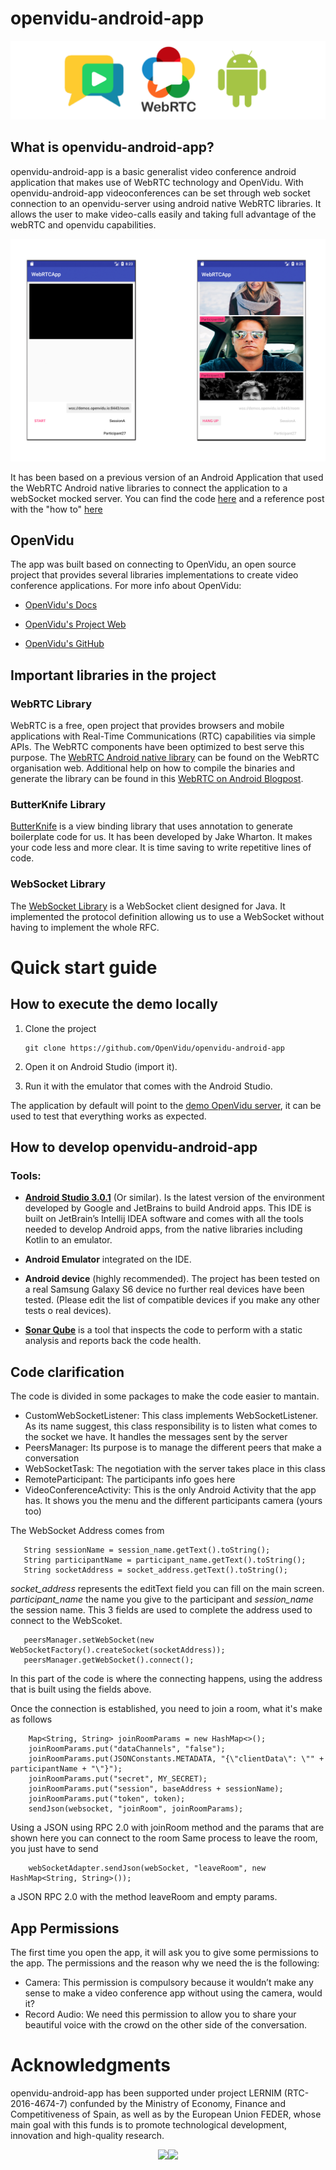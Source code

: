 # openvidu-android-app

![Technologies](GitHubImages/technologies.png)

## What is openvidu-android-app?

openvidu-android-app is a basic generalist video conference android application that makes use of WebRTC technology and OpenVidu.
With openvidu-android-app videoconferences can be set through web socket connection to an openvidu-server using android native WebRTC libraries. It allows the user to make video-calls easily and taking full advantage of the webRTC and openvidu capabilities. 

![WebRTCApp](GitHubImages/WebRTCExampleAppMixed.jpg)

It has been based on a previous version of an Android Application that used the WebRTC Android native libraries to connect the application to a webSocket mocked server. You can find the code [here](https://github.com/sergiopaniego/WebRTCAndroidExample) and a reference post with the "how to" [here](https://medium.com/@SergioPaniego/tutorial-on-how-to-make-the-simplest-webrtc-android-app-daacb5c8d133)
 
## OpenVidu

The app was built based on connecting to OpenVidu, an open source project that provides several libraries implementations to create video conference applications. For more info about OpenVidu:
- [OpenVidu's Docs](http://openvidu.io/docs/home/)

- [OpenVidu's Project Web](http://openvidu.io/)

- [OpenVidu's GitHub](https://github.com/OpenVidu)


## Important libraries in the project

### WebRTC Library

WebRTC is a free, open project that provides browsers and mobile applications with Real-Time Communications (RTC) capabilities via simple APIs. The WebRTC components have been optimized to best serve this purpose.
The [WebRTC Android native library] can be found on the WebRTC organisation web. Additional help on how to compile the binaries and generate the library can be found in this [WebRTC on Android Blogpost].

### ButterKnife Library

[ButterKnife] is a view binding library that uses annotation to generate boilerplate code for us. It has been developed by Jake Wharton. It makes your code less and more clear. It is time saving to write repetitive lines of code.

### WebSocket Library
The [WebSocket Library] is a WebSocket client designed for Java. It implemented the protocol definition allowing us to use a WebSocket without having to implement the whole RFC.


# Quick start guide

## How to execute the demo locally
1. Clone the project 

   ```
   git clone https://github.com/OpenVidu/openvidu-android-app
   ```

2. Open it on Android Studio (import it). 

3. Run it with the emulator that comes with the Android Studio. 

The application by default will point to the [demo OpenVidu server], it can be used to test that everything works as expected. 

## How to develop openvidu-android-app

### Tools: 
 
- **[Android Studio 3.0.1]** (Or similar).
	Is the latest version of the environment developed by Google and JetBrains to build Android apps. This IDE is built on JetBrain’s Intellij IDEA software and comes with all the tools needed to develop Android apps, from the native libraries including Kotlin to an emulator.
  
- **Android Emulator**
	integrated on the IDE. 

- **Android device**
	(highly recommended). The project has been tested on a real Samsung Galaxy S6 device no further real devices have been tested. (Please edit the list of compatible devices if you make any other tests o real devices).

- **[Sonar Qube]**
    is a tool that inspects the code to perform with a static analysis and reports back the code health. 

## Code clarification

The code is divided in some packages to make the code easier to mantain.
 - CustomWebSocketListener: This class implements WebSocketListener. As its name suggest, this class responsibility is to listen what comes to the socket we have.
 It handles the messages sent by the server
 - PeersManager: Its purpose is to manage the different peers that make a conversation
 - WebSocketTask: The negotiation with the server takes place in this class
 - RemoteParticipant: The participants info goes here
 - VideoConferenceActivity: This is the only Android Activity that the app has. It shows you the menu and the different participants camera (yours too)
 
 The WebSocket Address comes from 
 
 ```
    String sessionName = session_name.getText().toString();
    String participantName = participant_name.getText().toString();
    String socketAddress = socket_address.getText().toString();
```
            
 *socket_address* represents the editText field you can fill on the main screen.
 *participant_name* the name you give to the participant and 
 *session_name* the session name. This 3 fields are used to complete the address used to connect to the WebScoket.
 
 ```
    peersManager.setWebSocket(new WebSocketFactory().createSocket(socketAddress));
    peersManager.getWebSocket().connect();
 ```
 
In this part of the code is where the connecting happens, using the address that is built using the fields above. 

Once the connection is established, you need to join a room, what it's make as follows
```
    Map<String, String> joinRoomParams = new HashMap<>();
    joinRoomParams.put("dataChannels", "false");
    joinRoomParams.put(JSONConstants.METADATA, "{\"clientData\": \"" + participantName + "\"}");
    joinRoomParams.put("secret", MY_SECRET);
    joinRoomParams.put("session", baseAddress + sessionName);
    joinRoomParams.put("token", token);
    sendJson(websocket, "joinRoom", joinRoomParams);
```
Using a JSON using RPC 2.0 with joinRoom method and the params that are shown here you can connect to the room
Same process to leave the room, you just have to send 
```
    webSocketAdapter.sendJson(webSocket, "leaveRoom", new HashMap<String, String>());
```
a JSON RPC 2.0 with the method leaveRoom and empty params.
	
## App Permissions
The first time you open the app, it will ask you to give some permissions to the app. The permissions and the reason why we need the is the following:
-	Camera: This permission is compulsory because it wouldn’t make any sense to make a video conference app without using the camera, would it?
-	Record Audio: We need this permission to allow you to share your beautiful voice with the crowd on the other side of the conversation.

# Acknowledgments 

openvidu-android-app has been supported under project LERNIM (RTC-2016-4674-7) confunded by the Ministry of Economy, Finance and Competitiveness of Spain, as well as by the European Union FEDER, whose main goal with this funds is to promote technological development, innovation and high-quality research.

<p align="center"><img src="https://github.com/OpenVidu/openvidu-android-app/blob/master/GitHubImages/footer-ministerio-economia-400-optimized.png?raw=true"/><img src="https://github.com/OpenVidu/openvidu-android-app/blob/master/GitHubImages/footer-european-union-400-optimized.png?raw=true"/></p>


[WebRTC Android native library]: https://webrtc.org/native-code/android/
[WebRTC on Android Blogpost]: https://medium.com/@silvestr1994/webrtc-on-android-part-1-building-b6982aad4b49
[ButterKnife]: http://jakewharton.github.io/butterknife/
[WebSocket Library]: https://github.com/TakahikoKawasaki/nv-websocket-client
[demo OpenVidu server]: https://demos.openvidu.io/basic-videoconference/
[Android Studio 3.0.1]: https://developer.android.com/studio/index.html
[Sonar Qube]: https://www.sonarqube.org/
